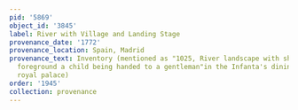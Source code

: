 ```yaml
---
pid: '5869'
object_id: '3845'
label: River with Village and Landing Stage
provenance_date: '1772'
provenance_location: Spain, Madrid
provenance_text: Inventory (mentioned as "1025, River landscape with ships; in the
  foreground a child being handed to a gentleman"in the Infanta's dining room of the
  royal palace)
order: '1945'
collection: provenance
---
```

